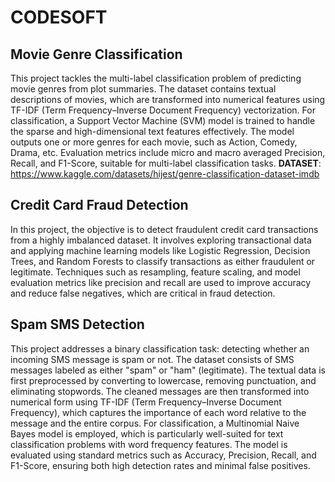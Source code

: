 # CODESOFT

## Movie Genre Classification

This project tackles the multi-label classification problem of predicting movie genres from plot summaries. The dataset contains textual descriptions of movies, which are transformed into numerical features using TF-IDF (Term Frequency–Inverse Document Frequency) vectorization. For classification, a Support Vector Machine (SVM) model is trained to handle the sparse and high-dimensional text features effectively.
The model outputs one or more genres for each movie, such as Action, Comedy, Drama, etc. Evaluation metrics include micro and macro averaged Precision, Recall, and F1-Score, suitable for multi-label classification tasks.
**DATASET**: https://www.kaggle.com/datasets/hijest/genre-classification-dataset-imdb

## Credit Card Fraud Detection

In this project, the objective is to detect fraudulent credit card transactions from a highly imbalanced dataset. It involves exploring transactional data and applying machine learning models like Logistic Regression, Decision Trees, and Random Forests to classify transactions as either fraudulent or legitimate. Techniques such as resampling, feature scaling, and model evaluation metrics like precision and recall are used to improve accuracy and reduce false negatives, which are critical in fraud detection.

## Spam SMS Detection

This project addresses a binary classification task: detecting whether an incoming SMS message is spam or not. The dataset consists of SMS messages labeled as either "spam" or "ham" (legitimate). The textual data is first preprocessed by converting to lowercase, removing punctuation, and eliminating stopwords.
The cleaned messages are then transformed into numerical form using TF-IDF (Term Frequency–Inverse Document Frequency), which captures the importance of each word relative to the message and the entire corpus.
For classification, a Multinomial Naive Bayes model is employed, which is particularly well-suited for text classification problems with word frequency features. The model is evaluated using standard metrics such as Accuracy, Precision, Recall, and F1-Score, ensuring both high detection rates and minimal false positives.
